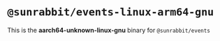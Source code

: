 # `@sunrabbit/events-linux-arm64-gnu`

This is the **aarch64-unknown-linux-gnu** binary for `@sunrabbit/events`
